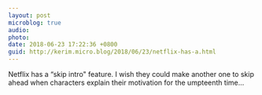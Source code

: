 ```yaml
---
layout: post
microblog: true
audio: 
photo: 
date: 2018-06-23 17:22:36 +0800
guid: http://kerim.micro.blog/2018/06/23/netflix-has-a.html
---
```

Netflix has a “skip intro" feature. I wish they could make another one to skip ahead when characters explain their motivation for the umpteenth time…
